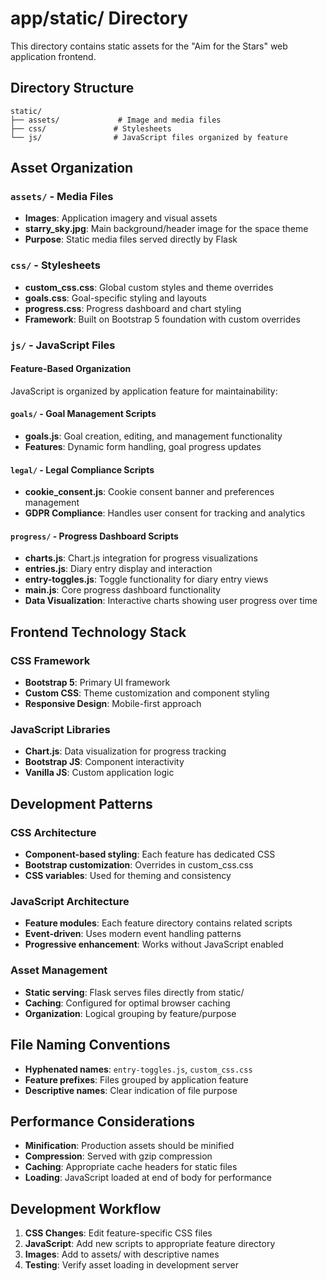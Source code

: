 # app/static/ Directory

This directory contains static assets for the "Aim for the Stars" web application frontend.

## Directory Structure

```
static/
├── assets/             # Image and media files
├── css/               # Stylesheets
└── js/                # JavaScript files organized by feature
```

## Asset Organization

### `assets/` - Media Files
- **Images**: Application imagery and visual assets
- **starry_sky.jpg**: Main background/header image for the space theme
- **Purpose**: Static media files served directly by Flask

### `css/` - Stylesheets
- **custom_css.css**: Global custom styles and theme overrides
- **goals.css**: Goal-specific styling and layouts
- **progress.css**: Progress dashboard and chart styling
- **Framework**: Built on Bootstrap 5 foundation with custom overrides

### `js/` - JavaScript Files

#### Feature-Based Organization
JavaScript is organized by application feature for maintainability:

#### `goals/` - Goal Management Scripts
- **goals.js**: Goal creation, editing, and management functionality
- **Features**: Dynamic form handling, goal progress updates

#### `legal/` - Legal Compliance Scripts  
- **cookie_consent.js**: Cookie consent banner and preferences management
- **GDPR Compliance**: Handles user consent for tracking and analytics

#### `progress/` - Progress Dashboard Scripts
- **charts.js**: Chart.js integration for progress visualizations
- **entries.js**: Diary entry display and interaction
- **entry-toggles.js**: Toggle functionality for diary entry views
- **main.js**: Core progress dashboard functionality
- **Data Visualization**: Interactive charts showing user progress over time

## Frontend Technology Stack

### CSS Framework
- **Bootstrap 5**: Primary UI framework
- **Custom CSS**: Theme customization and component styling
- **Responsive Design**: Mobile-first approach

### JavaScript Libraries
- **Chart.js**: Data visualization for progress tracking
- **Bootstrap JS**: Component interactivity
- **Vanilla JS**: Custom application logic

## Development Patterns

### CSS Architecture
- **Component-based styling**: Each feature has dedicated CSS
- **Bootstrap customization**: Overrides in custom_css.css
- **CSS variables**: Used for theming and consistency

### JavaScript Architecture
- **Feature modules**: Each feature directory contains related scripts
- **Event-driven**: Uses modern event handling patterns
- **Progressive enhancement**: Works without JavaScript enabled

### Asset Management
- **Static serving**: Flask serves files directly from static/
- **Caching**: Configured for optimal browser caching
- **Organization**: Logical grouping by feature/purpose

## File Naming Conventions

- **Hyphenated names**: `entry-toggles.js`, `custom_css.css`
- **Feature prefixes**: Files grouped by application feature
- **Descriptive names**: Clear indication of file purpose

## Performance Considerations

- **Minification**: Production assets should be minified
- **Compression**: Served with gzip compression
- **Caching**: Appropriate cache headers for static files
- **Loading**: JavaScript loaded at end of body for performance

## Development Workflow

1. **CSS Changes**: Edit feature-specific CSS files
2. **JavaScript**: Add new scripts to appropriate feature directory
3. **Images**: Add to assets/ with descriptive names
4. **Testing**: Verify asset loading in development server